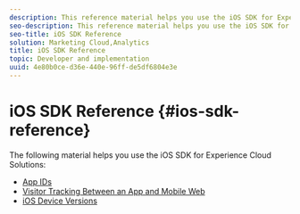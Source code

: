 ```yaml
---
description: This reference material helps you use the iOS SDK for Experience Cloud Solutions.
seo-description: This reference material helps you use the iOS SDK for Experience Cloud Solutions.
seo-title: iOS SDK Reference
solution: Marketing Cloud,Analytics
title: iOS SDK Reference
topic: Developer and implementation
uuid: 4e80b0ce-d36e-440e-96ff-de5df6804e3e
---
```


# iOS SDK Reference {#ios-sdk-reference}

The following material helps you use the iOS SDK for Experience Cloud Solutions:

* [App IDs](/help/ios/reference/app-ids.md)
* [Visitor Tracking Between an App and Mobile Web](/help/ios/reference/hybrid-app.md)
* [iOS Device Versions](/help/ios/reference/device-versions.md)

